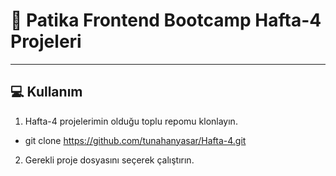#  📜 Patika Frontend Bootcamp Hafta-4 Projeleri

---

## :computer: Kullanım

1.  Hafta-4 projelerimin olduğu toplu repomu klonlayın.
*   git clone https://github.com/tunahanyasar/Hafta-4.git
2. Gerekli proje dosyasını seçerek çalıştırın.

